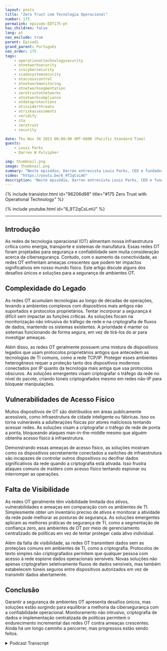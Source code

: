 ```yaml
---
layout: posts
title: "Zero Trust com Tecnologia Operacional"
number: 175
permalink: episode-EDT175-pt
has_children: false
lang: pt
nav_exclude: true
parent: Episodi
grand_parent: Português
nav_order: 175
tags:
    - operationaltechnologysecurity
    - otnetworksecurity
    - icscybersecurity
    - scadasystemsecurity
    - otaccesscontrol
    - otnetworkmonitoring
    - otnetworksegmentation
    - zerotrustotnetworks
    - otnetworkcompliance
    - otdataprotections
    - otinsiderthreats
    - otriskassessments
    - veridify
    - zta
    - zerotrust
    - security

date: Thu Nov 30 2023 00:00:00 GMT-0800 (Pacific Standard Time)
guests:
    - Louis Parks
    - Darren W Pulsipher

img: thumbnail.png
image: thumbnail.png
summary: "Neste episódio, Darren entrevista Louis Parks, CEO e fundador da Veridify. Eles discutem os problemas únicos com redes de tecnologia operacional que controlam infraestrutura crítica, devido à complexidade legada, vulnerabilidades de acessibilidade e falta de visibilidade."
video: "https://youtu.be/6_9T2qCsLmU"
description: "Neste episódio, Darren entrevista Louis Parks, CEO e fundador da Veridify. Eles discutem os problemas únicos com redes de tecnologia operacional que controlam infraestrutura crítica, devido à complexidade legada, vulnerabilidades de acessibilidade e falta de visibilidade."
---
```


<div>
{% include transistor.html id="96206d98" title="#175 Zero Trust with Operational Technology" %}

{% include youtube.html id="6_9T2qCsLmU" %}
</div>

---

## Introdução

As redes de tecnologia operacional (OT) alimentam nossa infraestrutura crítica como energia, transporte e sistemas de manufatura. Essas redes OT foram projetadas para segurança e confiabilidade sem muita consideração acerca da cibersegurança. Contudo, com o aumento da conectividade, as redes OT enfrentam ameaças crescentes que podem ter impactos significativos em nosso mundo físico. Este artigo discute alguns dos desafios únicos e soluções para a segurança de ambientes OT.

## Complexidade do Legado

As redes OT acumulam tecnologias ao longo de décadas de operações, levando a ambientes complexos com dispositivos mais antigos não suportados e protocolos proprietários. Tentar incorporar a segurança é difícil sem impactar as funções críticas. As soluções focam na monitorização não intrusiva do tráfego de rede e na criptografia de fluxos de dados, mantendo os sistemas existentes. A prioridade é manter os sistemas funcionando de forma segura, em vez de tirá-los do ar para investigar ameaças.

Além disso, as redes OT geralmente possuem uma mistura de dispositivos legados que usam protocolos proprietários antigos que antecedem as tecnologias de TI comuns, como a rede TCP/IP. Proteger esses ambientes heterogêneos requer a proteção tanto dos dispositivos modernos conectados por IP quanto da tecnologia mais antiga que usa protocolos obscuros. As soluções emergentes visam criptografar o tráfego da rede no nível do pacote, criando túneis criptografados mesmo em redes não-IP para bloquear manipulações.

## Vulnerabilidades de Acesso Físico

Muitos dispositivos de OT são distribuídos em áreas publicamente acessíveis, como infraestrutura de cidade inteligente ou fábricas. Isso os torna vulneráveis a adulterações físicas por atores maliciosos tentando acessar redes. As soluções visam a criptografar o tráfego de rede de ponta a ponta, bloqueando ataques man-in-the-middle mesmo que alguém obtenha acesso físico à infraestrutura.

Demonstrando essas ameaças de acesso físico, as soluções mostram como os dispositivos secretamente conectados a switches de infraestrutura são incapazes de controlar outros dispositivos ou decifrar dados significativos da rede quando a criptografia está ativada. Isso frustra ataques comuns de insiders com acesso físico tentando espionar ou interromper as operações.

## Falta de Visibilidade

As redes OT geralmente têm visibilidade limitada dos ativos, vulnerabilidades e ameaças em comparação com os ambientes de TI. Simplesmente obter um inventário preciso de ativos e monitorar a atividade da rede pode melhorar as posturas de segurança. As soluções emergentes aplicam as melhores práticas de segurança de TI, como a segmentação de confiança zero, aos ambientes de OT por meio de gerenciamento centralizado de políticas em vez de tentar proteger cada ativo individual.

Além da falta de visibilidade, as redes OT transmitem dados sem as proteções comuns em ambientes de TI, como a criptografia. Protocolos de texto simples não criptografados permitem que qualquer pessoa com acesso à rede espione dados operacionais sensíveis. Novas soluções não apenas criptografam seletivamente fluxos de dados sensíveis, mas também estabelecem túneis seguros entre dispositivos autorizados em vez de transmitir dados abertamente.

## Conclusão

Garantir a segurança de ambientes OT apresenta desafios únicos, mas soluções estão surgindo para equilibrar a melhoria da cibersegurança com a confiabilidade operacional. Monitoramento não intrusivo, criptografia de dados e implementação centralizada de políticas permitem o endurecimento incremental das redes OT contra ameaças crescentes. Ainda há um longo caminho a percorrer, mas progressos estão sendo feitos.



<details>
<summary> Podcast Transcript </summary>

<p></p>

</details>

